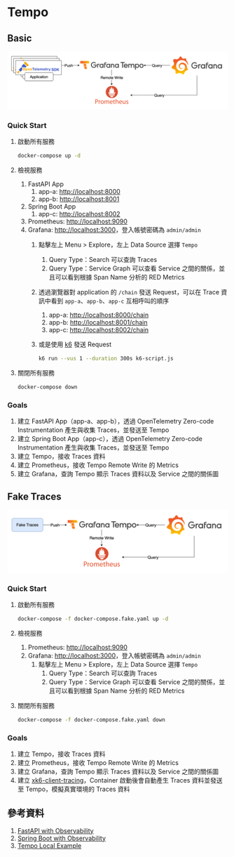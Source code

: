 # Tempo

## Basic

![Architecture](./arch-basic.png)

### Quick Start

1. 啟動所有服務

    ```bash
    docker-compose up -d
    ```

2. 檢視服務
   1. FastAPI App
      1. app-a: [http://localhost:8000](http://localhost:8000)
      2. app-b: [http://localhost:8001](http://localhost:8001)
   2. Spring Boot App
      1. app-c: [http://localhost:8002](http://localhost:8002)
   3. Prometheus: [http://localhost:9090](http://localhost:9090)
   4. Grafana: [http://localhost:3000](http://localhost:3000)，登入帳號密碼為 `admin/admin`
      1. 點擊左上 Menu > Explore，左上 Data Source 選擇 `Tempo`
         1. Query Type：Search 可以查詢 Traces
         2. Query Type：Service Graph 可以查看 Service 之間的關係，並且可以看到根據 Span Name 分析的 RED Metrics
      2. 透過瀏覽器對 application 的 `/chain` 發送 Request，可以在 Trace 資訊中看到 `app-a`、`app-b`、`app-c` 互相呼叫的順序
         1. app-a: [http://localhost:8000/chain](http://localhost:8000/chain)
         2. app-b: [http://localhost:8001/chain](http://localhost:8001/chain)
         3. app-c: [http://localhost:8002/chain](http://localhost:8002/chain)
      3. 或是使用 [k6](https://k6.io/) 發送 Request

            ```bash
            k6 run --vus 1 --duration 300s k6-script.js
            ```

3. 關閉所有服務

    ```bash
    docker-compose down
    ```
### Goals

1. 建立 FastAPI App（app-a、app-b），透過 OpenTelemetry Zero-code Instrumentation 產生與收集 Traces，並發送至 Tempo
2. 建立 Spring Boot App（app-c），透過 OpenTelemetry Zero-code Instrumentation 產生與收集 Traces，並發送至 Tempo
3. 建立 Tempo，接收 Traces 資料
4. 建立 Prometheus，接收 Tempo Remote Write 的 Metrics
5. 建立 Grafana，查詢 Tempo 顯示 Traces 資料以及 Service 之間的關係圖

## Fake Traces

![Architecture](./arch-fake.png)

### Quick Start

1. 啟動所有服務

    ```bash
    docker-compose -f docker-compose.fake.yaml up -d
    ```

2. 檢視服務
   1. Prometheus: [http://localhost:9090](http://localhost:9090)
   2. Grafana: [http://localhost:3000](http://localhost:3000)，登入帳號密碼為 `admin/admin`
      1. 點擊左上 Menu > Explore，左上 Data Source 選擇 `Tempo`
         1. Query Type：Search 可以查詢 Traces
         2. Query Type：Service Graph 可以查看 Service 之間的關係，並且可以看到根據 Span Name 分析的 RED Metrics
3. 關閉所有服務

    ```bash
    docker-compose -f docker-compose.fake.yaml down
    ```

### Goals

1. 建立 Tempo，接收 Traces 資料
2. 建立 Prometheus，接收 Tempo Remote Write 的 Metrics
3. 建立 Grafana，查詢 Tempo 顯示 Traces 資料以及 Service 之間的關係圖
4. 建立 [xk6-client-tracing](https://github.com/grafana/xk6-client-tracing/tree/main)，Container 啟動後會自動產生 Traces 資料並發送至 Tempo，模擬真實環境的 Traces 資料

## 參考資料

1. [FastAPI with Observability](https://github.com/blueswen/fastapi-observability)
2. [Spring Boot with Observability](https://github.com/blueswen/spring-boot-observability)
3. [Tempo Local Example](https://github.com/grafana/tempo/tree/main/example/docker-compose/local)
